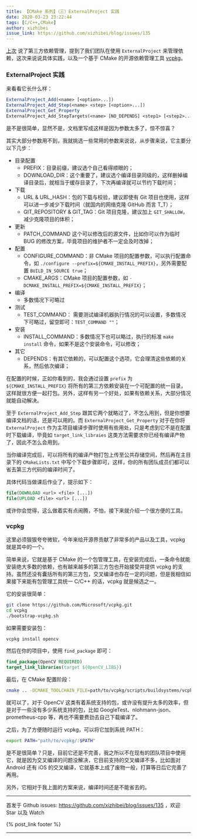 ```yaml
---
title: 【CMake 系列】（三）ExternalProject 实践
date: 2020-03-23 23:22:44
tags: [C/C++,CMake]
author: xizhibei
issue_link: https://github.com/xizhibei/blog/issues/135
---
```

<!-- en_title: cmake-3-external-project-practise -->

[上次](https://github.com/xizhibei/blog/issues/134) 说了第三方依赖管理，提到了我们团队在使用 `ExternalProject` 来管理依赖，这次来说说具体实践，以及一个基于 CMake 的开源依赖管理工具 [vcpkg](https://github.com/microsoft/vcpkg)。

### ExternalProject 实践

来看看它长什么样：

```cmake
ExternalProject_Add(<name> [<option>...])
ExternalProject_Add_Step(<name> <step> [<option>...])
ExternalProject_Get_Property
ExternalProject_Add_StepTargets(<name> [NO_DEPENDS] <step1> [<step2>...])
```

是不是很简单，显然不是，文档里写成这样是因为参数太多了，惊不惊喜？

其实大部分参数用不到，我就挑选一些常用的参数来说说，从步骤来说，它主要分以下几步：

-   目录配置
    -   PREFIX：目录前缀，建议选个自己看得顺眼的；
    -   DOWNLOAD_DIR：这个重要了，建议选个编译目录同级的，这样删掉编译目录后，就相当于缓存目录了，下次再编译就可以节约下载时间；
-   下载
    -   URL & URL_HASH：包的下载与校验，建议即使有 Git 项目也使用，这样可以进一步减少下载时间（就国内的网络克隆 GitHub 而言 T_T）；
    -   GIT_REPOSITORY & GIT_TAG：Git 项目克隆，建议加上 `GIT_SHALLOW`，减少克隆项目的体积；
-   更新
    -   PATCH_COMMAND 这个可以修改后的源文件，比如你可以作为临时 BUG 的修改方案，毕竟项目的维护者不一定会及时改掉；
-   配置
    -   CONFIGURE_COMMAND：非 CMake 项目的配置参数，可以执行配置命令，如 `./configure --prefix=${CMAKE_INSTALL_PREFIX}`，另外需要配置 `BUILD_IN_SOURCE true`；
    -   CMAKE_ARGS：CMake 项目的配置参数，如 `-DCMAKE_INSTALL_PREFIX=${CMAKE_INSTALL_PREFIX}`；
-   编译
    -   多数情况下可略过
-   测试
    -   TEST_COMMAND： 需要测试编译机器执行情况的可以设置，多数情况下可略过，留空即可：`TEST_COMMAND ""`；
-   安装
    -   INSTALL_COMMAND：多数情况下也可以略过，执行的标准 `make install` 命令，如果不是这个安装命令，可以修改；
-   其它
    -   DEPENDS：有其它依赖的，可以配置这个选项，它会理清这些依赖的关系，然后依次编译；

在配置的时候，正如你看到的，我会通过设置 `prefix` 为 `${CMAKE_INSTALL_PREFIX}` 将所有的第三方依赖安装在一个可配置的统一目录，这样就很方便一起打包。另外，这样有另一个好处，如果有依赖关系，大部分情况就能自动解决。

至于 `ExternalProject_Add_Step` 跟其它两个就略过了，不怎么用到，但是你想要编译文档的话，还是可以用的。而 `ExternalProject_Get_Property` 对于在你将 `ExternalProject` 作为主项目编译步骤时使用有些用处，只是考虑到它不是在配置时下载编译，毕竟如 `target_link_libraies` 这类方法需要求你已经有编译产物了，因此不怎么会用到。

当你编译完成后，可以将所有的编译产物打包上传至公共存储空间，然后再在主目录下的 `CMakeLists.txt` 中写个下载步骤即可，这样，你的所有团队成员们都可以省去第三方代码的编译时间了。

具体代码当做课后作业了，提示如下：

```cmake
file(DOWNLOAD <url> <file> [...])
file(UPLOAD <file> <url> [...])
```

或许你会觉得，这么做着实有点闹腾，不怕，接下来就介绍一个很方便的工具。

### vcpkg

这里必须狠狠夸夸微软，今年来给开源界贡献了非常多的产品以及工具，vcpkg 就是其中的一个。

简单来说，它就是基于 CMake 的一个包管理工具，在安装完成后，一条命令就能安装绝大多数的依赖，也有越来越多的第三方包也开始接受并提供 vcpkg 的支持。虽然还没有囊括所有的第三方包，交叉编译也存在一定的问题，但是我相信如果接下来能有包管理工具统一 C/C++ 的话，vcpkg 就是候选之一。

它的安装很简单：

```bash
git clone https://github.com/Microsoft/vcpkg.git
cd vcpkg
./bootstrap-vcpkg.sh
```

如果需要安装包：

```bash
vcpkg install opencv
```

然后在你的项目中，使用 `find_package` 即可：

```cmake
find_package(OpenCV REQUIRED)
target_link_libraries(target ${OpenCV_LIBS})
```

最后，在 CMake 配置阶段：

```bash
cmake .. -DCMAKE_TOOLCHAIN_FILE=path/to/vcpkg/scripts/buildsystems/vcpkg.cmake
```

就可以了，对于 OpenCV 这类有着系统支持的包，或许没有提升太多的效率，但是对于一些没有多少系统支持的包，比如 GoogleTest、nlohmann-json、prometheus-cpp 等，再也不需要费劲去自己下载编译了。

之后，为了方便随时运行 vcpkg，可以将它加到系统 PATH：

```bash
export PATH="path/to/vcpkg/:$PATH"
```

是不是很简单？只是，目前它还是不完善，我之所以不在现有的团队项目中使用它，就是因为交叉编译的问题没解决，它目前支持的交叉编译不多，比如面对 Android 还有 iOS 的交叉编译，它就基本上成了废物一般，打算等日后它完善了再用。

另外，它相对于我上面的方案来说，编译时间还是不能省去的。


***
首发于 Github issues: https://github.com/xizhibei/blog/issues/135 ，欢迎 Star 以及 Watch

{% post_link footer %}
***